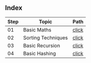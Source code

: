 ## Index

Step | Topic | Path
---|---|---
01 | Basic Maths| [click](./BasicMaths/README.md) 
02 | Sorting Techniques | [click](./SortingTechniques/README.md)
03 | Basic Recursion | [click](./BasicRecursion/README.md)
04 | Basic Hashing | [click](./BasicHashing/README.md)
